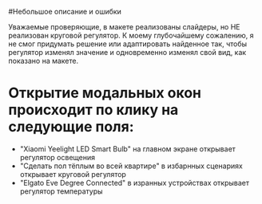 #Небольшое описание и ошибки

Уважаемые проверяющие, в макете реализованы слайдеры, но НЕ реализован круговой регулятор.
К моему глубочайшему сожалению, я не смог придумать решение или адаптировать найденное так, чтобы регулятор изменял значение и одновременно изменял свой вид, как показано на макете.

# Открытие модальных окон происходит по клику на следующие поля:

* "Xiaomi Yeelight LED Smart Bulb" на главном экране открывает регулятор освещения
* "Сделать пол тёплым во всей квартире" в избарнных сценариях открывает круговой регулятор
* "Elgato Eve Degree Connected" в изранных устройствах открывает регулятор температуры


